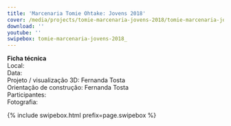 ```yaml
---
title: 'Marcenaria Tomie Ohtake: Jovens 2018'
cover: /media/projects/tomie-marcenaria-jovens-2018/tomie-marcenaria-jovens-2018_00.jpg
download: ''
youtube: ''
swipebox: tomie-marcenaria-jovens-2018_
---
```

**Ficha técnica**  
Local:  
Data:  
Projeto / visualização 3D: Fernanda Tosta  
Orientação de construção: Fernanda Tosta  
Participantes:  
Fotografia:  

{% include swipebox.html prefix=page.swipebox %}
